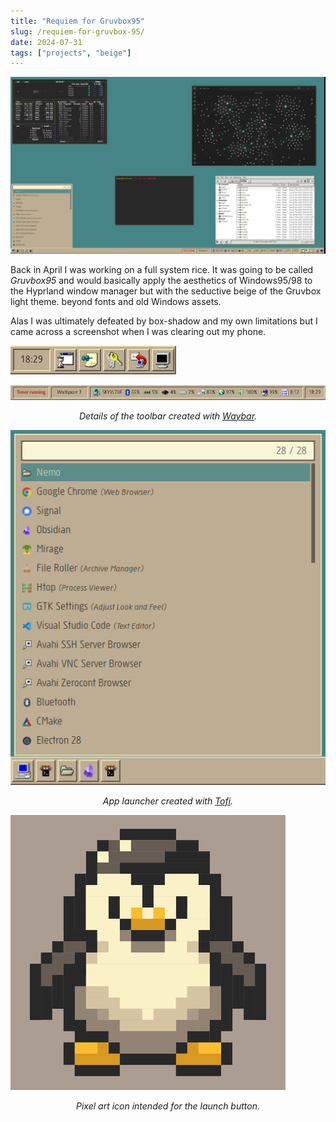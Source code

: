```yaml
---
title: "Requiem for Gruvbox95"
slug: /requiem-for-gruvbox-95/
date: 2024-07-31
tags: ["projects", "beige"]
---
```


![Gruvbox95 screenshot](./img/gruvbox95.png)

Back in April I was working on a full system rice. It was going to be called
_Gruvbox95_ and would basically apply the aesthetics of Windows95/98 to the
Hyprland window manager but with the seductive beige of the Gruvbox light theme.
beyond fonts and old Windows assets.

Alas I was ultimately defeated by box-shadow and my own limitations but I came
across a screenshot when I was clearing out my phone.

![Gruvbox95 detail: menubar](./img/toolbar-three.png)

![Gruvbox95 detail: menubar](./img/toolbar-one.png)

<div style="text-align: center;font-style:italic">
Details of the toolbar created with <a href="https://github.com/Alexays/Waybar">Waybar</a>.
</div>

![Gruvbox95 detail: menubar](./img/file-launcher.png)

<div style="text-align: center;font-style:italic">
App launcher created with <a href="https://github.com/philj56/tofi">Tofi</a>.
</div>

![Gruvbox95 detail: menubar](./img/tux-icon.png)

<div style="text-align: center;font-style:italic">
Pixel art icon intended for the launch button.
</div>
